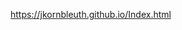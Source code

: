 https://jkornbleuth.github.io/Index.html


<!---
jkornbleuth/jkornbleuth is a ✨ special ✨ repository because its `README.md` (this file) appears on your GitHub profile.
You can click the Preview link to take a look at your changes.
--->
